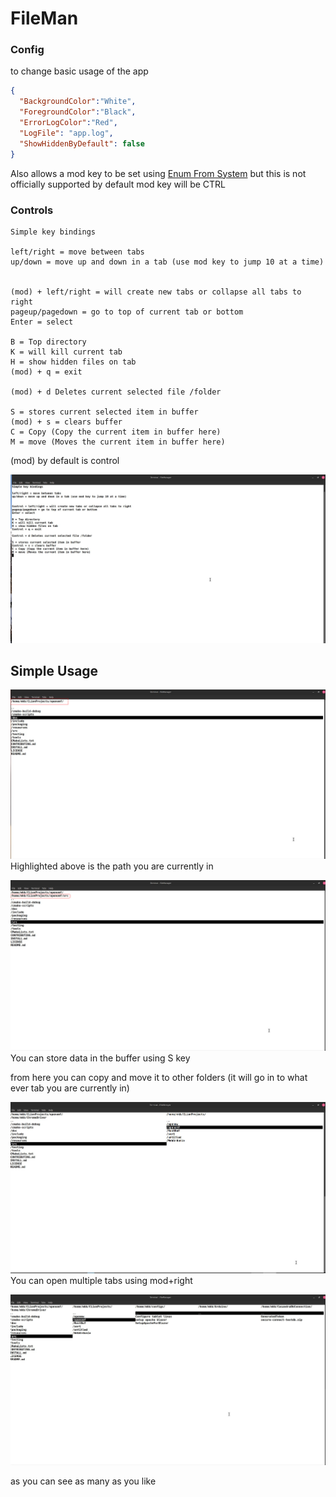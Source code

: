 # FileMan
 
### Config
to change basic usage of the app 
```json
{
  "BackgroundColor":"White",
  "ForegroundColor":"Black",
  "ErrorLogColor":"Red",
  "LogFile": "app.log",
  "ShowHiddenByDefault": false
}
```
Also allows a mod key to be set using [Enum From System](https://learn.microsoft.com/en-us/dotnet/api/system.consolemodifiers) but this is not officially supported by default mod key will be CTRL

### Controls
```text
Simple key bindings

left/right = move between tabs
up/down = move up and down in a tab (use mod key to jump 10 at a time)


(mod) + left/right = will create new tabs or collapse all tabs to right
pageup/pagedown = go to top of current tab or bottom
Enter = select

B = Top directory
K = will kill current tab
H = show hidden files on tab
(mod) + q = exit

(mod) + d Deletes current selected file /folder

S = stores current selected item in buffer
(mod) + s = clears buffer
C = Copy (Copy the current item in buffer here)
M = move (Moves the current item in buffer here)
```
(mod) by default is control

![ImageOne](https://raw.githubusercontent.com/mkbmain/FileMangerCLI/main/Pics/Start.jpg)


## Simple Usage

![Image2](https://raw.githubusercontent.com/mkbmain/FileMangerCLI/main/Pics/1.jpg)
Highlighted above is the path you are currently in

![Image3](https://raw.githubusercontent.com/mkbmain/FileMangerCLI/main/Pics/2.jpg)
You can store data in the buffer using S key 

from here you can copy and move it to other folders
(it will go in to what ever tab you are currently in)

![Image4](https://raw.githubusercontent.com/mkbmain/FileMangerCLI/main/Pics/3.jpg)
You can open multiple tabs using mod+right


![Image5](https://raw.githubusercontent.com/mkbmain/FileMangerCLI/main/Pics/4.jpg)

as you can see as many as you like 

